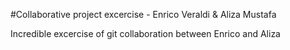 #Collaborative project excercise - Enrico Veraldi & Aliza Mustafa

Incredible excercise of git collaboration between Enrico and Aliza
